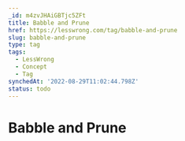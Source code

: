 ```yaml
---
_id: m4zvJHAiGBTjc5ZFt
title: Babble and Prune
href: https://lesswrong.com/tag/babble-and-prune
slug: babble-and-prune
type: tag
tags:
  - LessWrong
  - Concept
  - Tag
synchedAt: '2022-08-29T11:02:44.798Z'
status: todo
---
```


# Babble and Prune
